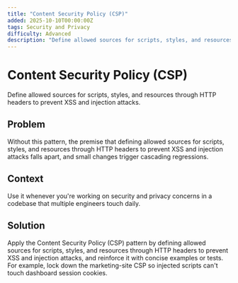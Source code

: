```yaml
---
title: "Content Security Policy (CSP)"
added: 2025-10-10T00:00:00Z
tags: Security and Privacy
difficulty: Advanced
description: "Define allowed sources for scripts, styles, and resources through HTTP headers to prevent XSS and injection attacks."
---
```

# Content Security Policy (CSP)

Define allowed sources for scripts, styles, and resources through HTTP headers to prevent XSS and injection attacks.

## Problem

Without this pattern, the premise that defining allowed sources for scripts, styles, and resources through HTTP headers to prevent XSS and injection attacks falls apart, and small changes trigger cascading regressions.

## Context

Use it whenever you're working on security and privacy concerns in a codebase that multiple engineers touch daily.

## Solution

Apply the Content Security Policy (CSP) pattern by defining allowed sources for scripts, styles, and resources through HTTP headers to prevent XSS and injection attacks, and reinforce it with concise examples or tests. For example, lock down the marketing-site CSP so injected scripts can't touch dashboard session cookies.
